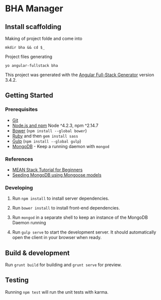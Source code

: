 # BHA Manager

## Install scaffolding

Making of project folde and come into

`mkdir bha && cd $_`

Project files generating

`yo angular-fullstack bha`

This project was generated with the [Angular Full-Stack Generator](https://github.com/DaftMonk/generator-angular-fullstack) version 3.4.2.

## Getting Started



### Prerequisites

- [Git](https://git-scm.com/)
- [Node.js and npm](nodejs.org) Node ^4.2.3, npm ^2.14.7
- [Bower](bower.io) (`npm install --global bower`)
- [Ruby](https://www.ruby-lang.org) and then `gem install sass`
- [Gulp](http://gulpjs.com/) (`npm install --global gulp`)
- [MongoDB](https://www.mongodb.org/) - Keep a running daemon with `mongod`

### References

- [MEAN Stack Tutorial for Beginners](http://fullstacktutorials.net/mean-stack-tutorial-for-beginners/)
- [Seeding MongoDB using Mongoose models](http://codereview.stackexchange.com/questions/42171/seeding-mongodb-using-mongoose-models)

### Developing

1. Run `npm install` to install server dependencies.

2. Run `bower install` to install front-end dependencies.

3. Run `mongod` in a separate shell to keep an instance of the MongoDB Daemon running

4. Run `gulp serve` to start the development server. It should automatically open the client in your browser when ready.

## Build & development

Run `grunt build` for building and `grunt serve` for preview.

## Testing

Running `npm test` will run the unit tests with karma.
